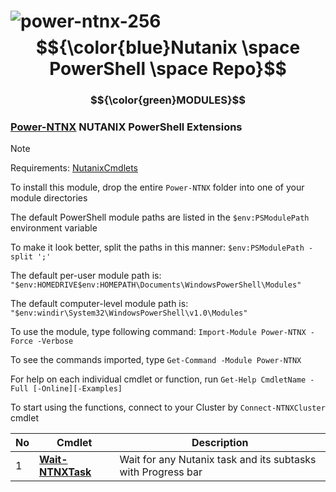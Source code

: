 # ![power-ntnx-256](https://user-images.githubusercontent.com/6964549/49570432-4aeb7180-f93f-11e8-8db6-2bbfb16fef1f.png)$${\color{blue}Nutanix \space PowerShell \space Repo}$$

### $${\color{green}MODULES}$$

### [<ins>Power-NTNX</ins>](https://github.com/rgel/Nutanix/tree/master/Power-NTNX) NUTANIX PowerShell Extensions

> [!NOTE]
> Requirements: [NutanixCmdlets](https://portal.nutanix.com/#/page/docs/details?targetId=API_Ref-Acr_v4_6:man_ps_cmdlets_install_r.html)

To install this module, drop the entire `Power-NTNX` folder into one of your module directories

The default PowerShell module paths are listed in the `$env:PSModulePath` environment variable

To make it look better, split the paths in this manner: `$env:PSModulePath -split ';'`

The default per-user module path is: `"$env:HOMEDRIVE$env:HOMEPATH\Documents\WindowsPowerShell\Modules"`

The default computer-level module path is: `"$env:windir\System32\WindowsPowerShell\v1.0\Modules"`

To use the module, type following command: `Import-Module Power-NTNX -Force -Verbose`

To see the commands imported, type `Get-Command -Module Power-NTNX`

For help on each individual cmdlet or function, run `Get-Help CmdletName -Full [-Online][-Examples]`

To start using the functions, connect to your Cluster by `Connect-NTNXCluster` cmdlet

|No|Cmdlet|Description|
|----|----|----|
|1|[<b>Wait-NTNXTask</b>](https://ps1code.com/2018/05/08/monitor-nutanix-task-powershell)|Wait for any Nutanix task and its subtasks with Progress bar|
